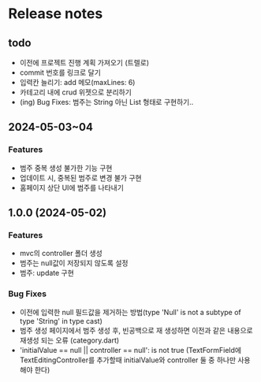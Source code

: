 # Release notes

## todo
- 이전에 프로젝트 진행 계획 가져오기 (트렐로)
- commit 번호를 링크로 달기
- 입력칸 늘리기: add 메모(maxLines: 6)
- 카테고리 내에 crud 위젯으로 분리하기
- (ing) Bug Fixes: 범주는 String 아닌 List<String> 형태로 구현하기..

## 2024-05-03~04

### Features
- 범주 중복 생성 불가한 기능 구현
- 업데이트 시, 중복된 범주로 변경 불가 구현
- 홈페이지 상단 UI에 범주를 나타내기


## 1.0.0 (2024-05-02)

### Features
- mvc의 controller 폴더 생성
- 범주는 null값이 저장되지 않도록 설정
- 범주: update 구현

### Bug Fixes
- 이전에 입력한 null 필드값을 제거하는 방법(type 'Null' is not a subtype of type 'String' in type cast)
- 범주 생성 페이지에서 범주 생성 후, 빈공백으로 재 생성하면 이전과 같은 내용으로 재생성 되는 오류 (category.dart)
- 'initialValue == null || controller == null': is not true (TextFormField에 TextEditingController를 추가할때 initialValue와 controller 둘 중 하나만 사용해야 한다)
